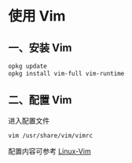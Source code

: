 # 使用 Vim

## 一、安装 Vim

```sh
opkg update
opkg install vim-full vim-runtime
```

## 二、配置 Vim

进入配置文件

```sh
vim /usr/share/vim/vimrc
```

配置内容可参考 [Linux-Vim](../linux/vim.md)
